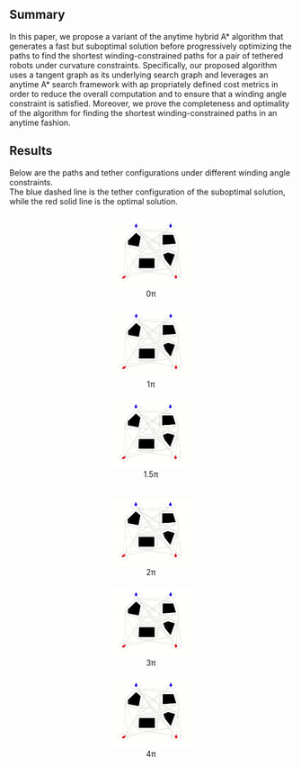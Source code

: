## Summary
In this paper, we propose a variant of the
anytime hybrid A* algorithm that generates a fast but
suboptimal solution before progressively optimizing
the paths to find the shortest winding-constrained
paths for a pair of tethered robots under curvature
constraints. Specifically, our proposed algorithm uses
a tangent graph as its underlying search graph and
leverages an anytime A* search framework with ap
propriately defined cost metrics in order to reduce
the overall computation and to ensure that a winding
angle constraint is satisfied. Moreover, we prove the
completeness and optimality of the algorithm for
finding the shortest winding-constrained paths in an
anytime fashion. 

## Results
Below are the paths and tether configurations under different winding angle constraints.  
The blue dashed line is the tether configuration of the suboptimal solution,  
while the red solid line is the optimal solution.

<p align="center">
  <div style="display:inline-block; text-align:center; margin:10px;">
    <img src="WiTAH Astar Simulation/0pi.gif" width="30%"/>
    <br/>0π
  </div>
  <div style="display:inline-block; text-align:center; margin:10px;">
    <img src="WiTAH Astar Simulation/1pi.gif" width="30%"/>
    <br/>1π
  </div>
  <div style="display:inline-block; text-align:center; margin:10px;">
    <img src="WiTAH Astar Simulation/1.5pi.gif" width="30%"/>
    <br/>1.5π
  </div>
</p>

<p align="center">
  <div style="display:inline-block; text-align:center; margin:10px;">
    <img src="WiTAH Astar Simulation/2pi.gif" width="30%"/>
    <br/>2π
  </div>
  <div style="display:inline-block; text-align:center; margin:10px;">
    <img src="WiTAH Astar Simulation/3pi.gif" width="30%"/>
    <br/>3π
  </div>
  <div style="display:inline-block; text-align:center; margin:10px;">
    <img src="WiTAH Astar Simulation/4pi.gif" width="30%"/>
    <br/>4π
  </div>
</p>


